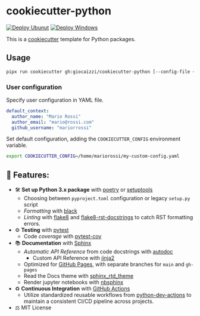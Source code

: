 # cookiecutter-python

[![Deploy Ubunut](https://github.com/giocaizzi/cookiecutter-python/actions/workflows/deployment.yml/badge.svg)](https://github.com/giocaizzi/cookiecutter-python/actions/workflows/deployment.yml)
[![Deploy Windows](https://github.com/giocaizzi/cookiecutter-python/actions/workflows/deployment-win.yml/badge.svg)](https://github.com/giocaizzi/cookiecutter-python/actions/workflows/deployment-win.yml)

This is a [cookiecutter](https://github.com/cookiecutter/cookiecutter) template for Python packages.

## Usage

```bash
pipx run cookiecutter gh:giocaizzi/cookiecutter-python [--config-file <path_to_config>]
```

### User configuration

Specify user configuration in YAML file.

```yaml
default_context:
  author_name: "Mario Rossi"
  author_email: "mario@rossi.com"
  github_username: "mariorrossi"
```

Set default configuration, adding the `COOKIECUTTER_CONFIG` environment variable.
```bash
export COOKIECUTTER_CONFIG=/home/mariorossi/my-custom-config.yaml
```

## 🍬 Features:

- 🛠 **Set up Python 3.x package** with [poetry]() or [setuptools](https://setuptools.readthedocs.io/en/latest/)
    - Choosing between `pyproject.toml` configuration or legacy `setup.py` script
    - *Formatting* with [black](https://github.com/psf/black)
    - *Linting* with [flake8](https://flake8.pycqa.org/en/latest/) and [flake8-rst-docstrings](https://github.com/peterjc/flake8-rst-docstrings/tree/master) to catch RST formatting errors.
- ⚙️ **Testing** with [pytest](https://docs.pytest.org/en/latest/)
    - Code *coverage* with [pytest-cov](https://pytest-cov.readthedocs.io/en/latest/)
- 📚 **Documentation** with [Sphinx](http://www.sphinx-doc.org/en/master/)
    - *Automatic API Reference* from code docstrings with [autodoc](https://www.sphinx-doc.org/en/master/man/sphinx-apidoc.html)
        - Custom API Reference with [jinja2](https://jinja.palletsprojects.com)
    - Optimized for [GitHub Pages](https://pages.github.com/), with separate branches for `main` and `gh-pages`
    - Read the Docs theme with [sphinx_rtd_theme](https://sphinx-rtd-theme.readthedocs.io/en/stable/)
    - Render jupyter notebooks with [nbsphinx](https://nbsphinx.readthedocs.io/en/latest/)
- ♻️ **Continuous Integration** with [GitHub Actions](
    https://docs.github.com/en/actions)
    - Utilize standardized reusable workflows from [python-dev-actions](https://github.com/giocaizzi/python-dev-actions) to maintain a consistent CI/CD pipeline across projects.
- ⚖️ MIT License


